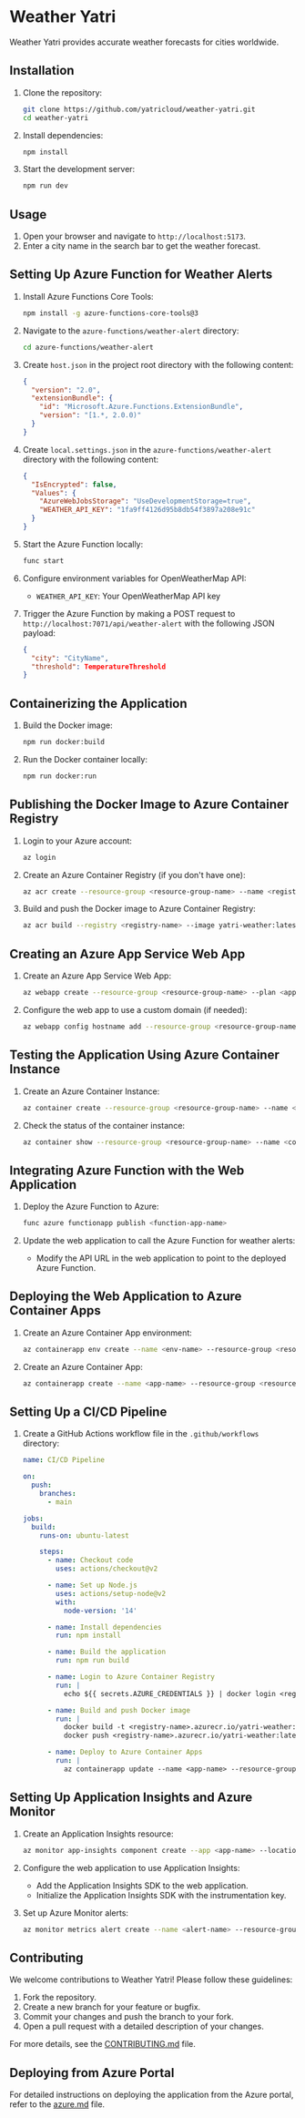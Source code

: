 # Weather Yatri

Weather Yatri provides accurate weather forecasts for cities worldwide.

## Installation

1. Clone the repository:
   ```sh
   git clone https://github.com/yatricloud/weather-yatri.git
   cd weather-yatri
   ```

2. Install dependencies:
   ```sh
   npm install
   ```

3. Start the development server:
   ```sh
   npm run dev
   ```

## Usage

1. Open your browser and navigate to `http://localhost:5173`.
2. Enter a city name in the search bar to get the weather forecast.

## Setting Up Azure Function for Weather Alerts

1. Install Azure Functions Core Tools:
   ```sh
   npm install -g azure-functions-core-tools@3
   ```

2. Navigate to the `azure-functions/weather-alert` directory:
   ```sh
   cd azure-functions/weather-alert
   ```

3. Create `host.json` in the project root directory with the following content:
   ```json
   {
     "version": "2.0",
     "extensionBundle": {
       "id": "Microsoft.Azure.Functions.ExtensionBundle",
       "version": "[1.*, 2.0.0)"
     }
   }
   ```

4. Create `local.settings.json` in the `azure-functions/weather-alert` directory with the following content:
   ```json
   {
     "IsEncrypted": false,
     "Values": {
       "AzureWebJobsStorage": "UseDevelopmentStorage=true",
       "WEATHER_API_KEY": "1fa9ff4126d95b8db54f3897a208e91c"
     }
   }
   ```

5. Start the Azure Function locally:
   ```sh
   func start
   ```

6. Configure environment variables for OpenWeatherMap API:
   - `WEATHER_API_KEY`: Your OpenWeatherMap API key

7. Trigger the Azure Function by making a POST request to `http://localhost:7071/api/weather-alert` with the following JSON payload:
   ```json
   {
     "city": "CityName",
     "threshold": TemperatureThreshold
   }
   ```

## Containerizing the Application

1. Build the Docker image:
   ```sh
   npm run docker:build
   ```

2. Run the Docker container locally:
   ```sh
   npm run docker:run
   ```

## Publishing the Docker Image to Azure Container Registry

1. Login to your Azure account:
   ```sh
   az login
   ```

2. Create an Azure Container Registry (if you don't have one):
   ```sh
   az acr create --resource-group <resource-group-name> --name <registry-name> --sku Basic
   ```

3. Build and push the Docker image to Azure Container Registry:
   ```sh
   az acr build --registry <registry-name> --image yatri-weather:latest .
   ```

## Creating an Azure App Service Web App

1. Create an Azure App Service Web App:
   ```sh
   az webapp create --resource-group <resource-group-name> --plan <app-service-plan> --name <app-name> --runtime "NODE|14-lts"
   ```

2. Configure the web app to use a custom domain (if needed):
   ```sh
   az webapp config hostname add --resource-group <resource-group-name> --webapp-name <app-name> --hostname <custom-domain>
   ```

## Testing the Application Using Azure Container Instance

1. Create an Azure Container Instance:
   ```sh
   az container create --resource-group <resource-group-name> --name <container-name> --image <registry-name>.azurecr.io/yatri-weather:latest --cpu 1 --memory 1 --registry-login-server <registry-name>.azurecr.io --registry-username P13ea --registry-password Pb7a9 --ports 5173
   ```

2. Check the status of the container instance:
   ```sh
   az container show --resource-group <resource-group-name> --name <container-name> --query "{FQDN:ipAddress.fqdn, ProvisioningState:provisioningState}"
   ```

## Integrating Azure Function with the Web Application

1. Deploy the Azure Function to Azure:
   ```sh
   func azure functionapp publish <function-app-name>
   ```

2. Update the web application to call the Azure Function for weather alerts:
   - Modify the API URL in the web application to point to the deployed Azure Function.

## Deploying the Web Application to Azure Container Apps

1. Create an Azure Container App environment:
   ```sh
   az containerapp env create --name <env-name> --resource-group <resource-group-name> --location <location>
   ```

2. Create an Azure Container App:
   ```sh
   az containerapp create --name <app-name> --resource-group <resource-group-name> --environment <env-name> --image <registry-name>.azurecr.io/yatri-weather:latest --target-port 5173 --ingress 'external'
   ```

## Setting Up a CI/CD Pipeline

1. Create a GitHub Actions workflow file in the `.github/workflows` directory:
   ```yaml
   name: CI/CD Pipeline

   on:
     push:
       branches:
         - main

   jobs:
     build:
       runs-on: ubuntu-latest

       steps:
         - name: Checkout code
           uses: actions/checkout@v2

         - name: Set up Node.js
           uses: actions/setup-node@v2
           with:
             node-version: '14'

         - name: Install dependencies
           run: npm install

         - name: Build the application
           run: npm run build

         - name: Login to Azure Container Registry
           run: |
             echo ${{ secrets.AZURE_CREDENTIALS }} | docker login <registry-name>.azurecr.io --username P13ea --password-stdin

         - name: Build and push Docker image
           run: |
             docker build -t <registry-name>.azurecr.io/yatri-weather:latest .
             docker push <registry-name>.azurecr.io/yatri-weather:latest

         - name: Deploy to Azure Container Apps
           run: |
             az containerapp update --name <app-name> --resource-group <resource-group-name> --image <registry-name>.azurecr.io/yatri-weather:latest
   ```

## Setting Up Application Insights and Azure Monitor

1. Create an Application Insights resource:
   ```sh
   az monitor app-insights component create --app <app-name> --location <location> --resource-group <resource-group-name> --application-type web
   ```

2. Configure the web application to use Application Insights:
   - Add the Application Insights SDK to the web application.
   - Initialize the Application Insights SDK with the instrumentation key.

3. Set up Azure Monitor alerts:
   ```sh
   az monitor metrics alert create --name <alert-name> --resource-group <resource-group-name> --scopes <app-insights-resource-id> --condition "avg request duration > 1" --description "Alert when average request duration exceeds 1 second"
   ```

## Contributing

We welcome contributions to Weather Yatri! Please follow these guidelines:

1. Fork the repository.
2. Create a new branch for your feature or bugfix.
3. Commit your changes and push the branch to your fork.
4. Open a pull request with a detailed description of your changes.

For more details, see the [CONTRIBUTING.md](CONTRIBUTING.md) file.

## Deploying from Azure Portal

For detailed instructions on deploying the application from the Azure portal, refer to the [azure.md](azure.md) file.

